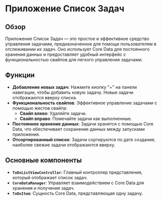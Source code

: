 # Приложение Список Задач

## Обзор

Приложение Список Задач — это простое и эффективное средство управления задачами, предназначенное для помощи пользователям в отслеживании их задач. Оно использует Core Data для постоянного хранения данных и предоставляет удобный интерфейс с функциональностью свайпов для легкого управления задачами.

## Функции

- **Добавление новых задач**: Нажмите кнопку "+" на панели навигации, чтобы добавить новую задачу. Новые задачи отображаются вверху списка.
- **Функциональность свайпов**: Эффективное управление задачами с помощью жестов свайпа:
  - **Свайп влево**: Удаляйте задачи.
  - **Свайп вправо**: Помечайте задачи как выполненные.
- **Постоянное хранение данных**: Задачи хранятся с помощью Core Data, что обеспечивает сохранение данных между запусками приложения.
- **Отсортированный список**: Задачи сортируются по дате создания, наиболее свежие задачи отображаются вверху.

## Основные компоненты

- **`ToDoListViewController`**: Главный контроллер представления, который отображает список задач.
- **`CoreDataManager`**: Управляет взаимодействием с Core Data для хранения и получения задач.
- **`ToDoItem`**: Сущность Core Data, представляющая одну задачу.
